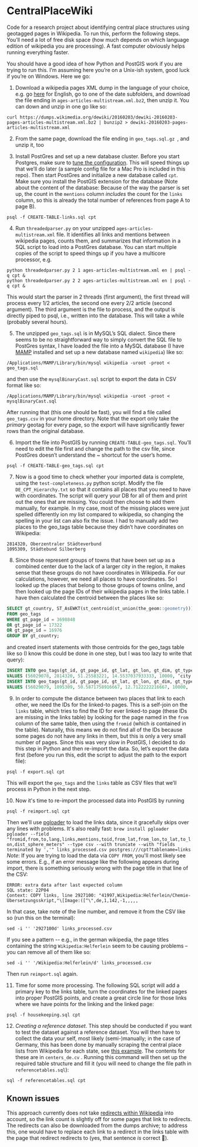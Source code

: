 # CentralPlaceWiki

Code for a research project about identifying central place structures using geotagged pages in Wikipedia. To run this, perform the following steps. You’ll need a lot of free disk space (how much depends on which language edition of wikipedia you are processing). A fast computer obviously helps running everything faster.

You should have a good idea of how Python and PostGIS work if you are trying to run this. I’m assuming here you’re on a Unix-ish system, good luck if you’re on Windows. Here we go:

1. Download a wikipedia pages XML dump in the language of your choice, e.g. go [here](https://dumps.wikimedia.org/enwiki/) for English, go to one of the date subfolders, and download the file ending in `ages-articles-multistream.xml.bz2`, then unzip it. You can down and unzip in one go like so:
  ```
  curl https://dumps.wikimedia.org/dewiki/20160203/dewiki-20160203-pages-articles-multistream.xml.bz2 | bunzip2 > dewiki-20160203-pages-articles-multistream.xml
  ```

2. From the same page, download the file ending in `geo_tags.sql.gz `, and unzip it, too

3. Install PostGres and set up a new database cluster. Before you start Postgres, make sure to [tune the configuration](https://wiki.postgresql.org/wiki/Tuning_Your_PostgreSQL_Server). This will speed things up that we’ll do later (a sample config file for a Mac Pro is included in this repo). Then start PostGres and initialize a new database called `cpt`. Make sure you install the PostGIS extension for the database (Note about the content of the database: Because of the way the parser is set up, the count in the `mentions` column *includes* the count for the `links` column, so this is already the total number of references from page A to page B).
  ```
  psql -f CREATE-TABLE-links.sql cpt
  ```
4. Run `threadedparser.py` on your unzipped `ages-articles-multistream.xml` file. It identifies all links and mentions between wikipedia pages, counts them, and summarizes that information in a SQL script to load into a PostGres database. You can start multiple copies of the script to speed things up if you have a multicore processor, e.g.
  ```
  python threadedparser.py 2 1 ages-articles-multistream.xml en | psql -q cpt &
  python threadedparser.py 2 2 ages-articles-multistream.xml en | psql -q cpt &
  ```
This would start the parser in 2 threads (first argument), the first thread will process every 1/2 articles, the second one every 2/2 article (second argument). The third argument is the file to process, and the output is directly piped to psql, i.e., written into the database. This will take a while (probably several hours).

5. The unzipped `geo_tags.sql` is in MySQL’s SQL dialect. Since there seems to be no straightforward way to simply convert the SQL file to PostGres syntax, I have loaded the file into a MySQL database (I have [MAMP](https://www.mamp.info/en/) installed and set up a new database named `wikipedia`) like so:
  ```
  /Applications/MAMP/Library/bin/mysql wikipedia -uroot -proot < geo_tags.sql
  ```
  and then use the `mysqlBinaryCast.sql` script to export the data in CSV format like so:
  ```
  /Applications/MAMP/Library/bin/mysql wikipedia -uroot -proot < mysqlBinaryCast.sql
  ```
After running that (this one should be fast), you will find a file called `geo_tags.csv` in your home directory. Note that the export only take the *primary* geotag for every page, so the export will have significantly fewer rows than the original database.

6. Import the file into PostGIS by running `CREATE-TABLE-geo_tags.sql`. You’ll need to edit the file first and change the path to the csv file, since PostGres doesn’t understand the ~ shortcut for the user’s home.
  ```
  psql -f CREATE-TABLE-geo_tags.sql cpt
  ```

7. Now is a good time to check whether your imported data is complete, using the `test-completeness.py` python script. Modify the file `DE_CPT_Hierarchy.txt` so that it contains all places that you need to have with coordinates. The script will query your DB for all of them and print out the ones that are missing. You could then choose to add them manually, for example. In my case, most of the missing places were just spelled differently ion my list compared to wikipedia, so changing the spelling in your list can also fix the issue. I had to manually add two places to the geo_tags table because they didn’t have coordinates on Wikipedia:
  ```
  2814320, Oberzentraler Städteverbund
  1095309, Städtebund Silberberg
  ```

8. Since those represent groups of towns that have been set up as  a combined center due to the lack of a larger city in the region, it makes sense that these groups do not have coordinates in Wikipedia. For our calculations, however, we need all places to have coordinates. So I looked up the places that belong to those groups of towns online, and then looked up the page IDs of their wikipedia pages in the links table. I have then calculated the centroid between the places like so:
  ```SQL
  SELECT gt_country, ST_AsEWKT(st_centroid(st_union(the_geom::geometry))) as geom
  FROM geo_tags
  WHERE gt_page_id = 3698848
  OR gt_page_id = 17322
  OR gt_page_id = 16976
  GROUP BY gt_country;
  ```
and created insert statements with those centroids for the geo_tags table like so (I know this could be done in one step, but I was too lazy to write that query):
  ```SQL
  INSERT INTO geo_tags(gt_id, gt_page_id, gt_lat, gt_lon, gt_dim, gt_type, gt_name, gt_country, gt_region, the_geom)
  VALUES (56029078, 2814320, 51.25583221, 14.5537037933333, 10000, ‘city’, ‘Oberzentraler Städteverbund’, ‘DE’, ‘SN’, ST_GeomFromText(‘POINT(14.5537037933333 51.25583221)’, 4326));
  INSERT INTO geo_tags(gt_id, gt_page_id, gt_lat, gt_lon, gt_dim, gt_type, gt_name, gt_country, gt_region, the_gom)
  VALUES (56029079, 1095309, 50.5871758916667, 12.7122222216667, 10000, ‘city’, ‘Städtebund Silberberg’, ‘DE’, ‘SN’, ST_GeomFromText(‘POINT(12.7122222216667 50.5871758916667)’, 4326));
  ```

9. In order to compute the distance between two places that link to each other, we need the IDs for the linked-to pages. This is a self-join on the `links` table, which tries to find the ID for ever linked-to page (these IDs are missing in the links table) by looking for the page named in the `from` column of the same table, then using the `fromid` (which _is_ contained in the table). Naturally, this means we do not find all of the IDs because some pages do not have any links in them, but this is only a very small number of pages. Since this was very slow in PostGIS, I decided to do this step in Python and then re-import the data. So, let’s export the data first (before you run this, edit the script to adjust the path to the export file):
  ```
  psql -f export.sql cpt
  ```
This will export the `geo_tags` and the `links` table as CSV files that we’ll process in Python in the next step.

10. Now it's time to re-import the processed data into PostGIS by running
  ```
  psql -f reimport.sql cpt
  ```
Then we'll use [pgloader](http://pgloader.io) to load the links data, since it gracefully skips over any lines with problems. It's also really fast:
    ```
    brew install pgloader
    pgloader --field "fromid,from,to,lang,links,mentions,toid,from_lat,from_lon,to_lat,to_lon,dist_sphere_meters" --type csv --with truncate --with "fields terminated by ','" links_processed.csv postgres:///cpt?tablename=links
    ```    
_Note_: If you are trying to load the data via `COPY FROM`, you'll most likely see some errors. E.g., if an error message like the following appears during import, there is something seriously wrong with the page title in that line of the CSV:
  ```
  ERROR: extra data after last expected column
  SQL state: 22P04
  Context: COPY links, line 2927100: "41997,Wikipedia:Helferlein/Chemie-Übersetzungsskript,"\[Image:([^\",de,1,142,-1,,,,,
  ```
In that case, take note of the line number, and remove it from the CSV like so (run this on the terminal):
  ```
  sed -i '' '2927100d' links_processed.csv
  ```
If you see a pattern -- e.g., in the german wikipedia, the page titles containing the string `Wikipedia:Helferlein` seem to be causing problems – you can remove all of them like so:
  ```
  sed -i '' '/Wikipedia:Helferlein/d' links_processed.csv
  ```
Then run `reimport.sql` again.

11. Time for some more processing. The following SQL script will add a primary key to the links table, turn the coordinates for the linked pages into proper PostGIS points, and create a great circle line for those links where we have points for the linking and the linked page:
  ```
  psql -f housekeeping.sql cpt
  ```

12. *Creating a reference dataset*. This step should be conducted if you want to test the dataset against a reference dataset. You will then have to collect the data your self, most likely (semi-)manually; in the case of Germany, this has been done by manually scraping the central place lists from Wikipedia for each state, see [this example](https://de.wikipedia.org/wiki/Liste_der_Ober-_und_Mittelzentren_in_Schleswig-Holstein). The contents for these are in `centers_de.cv` . Running this command will then set up the required table structure and fill it (you will need to change the file path in `referencetables.sql`):
  ```
  sql -f referencetables.sql cpt
  ```

## Known issues

This approach currently does not take [redirects within Wikipedia](https://en.wikipedia.org/wiki/Wikipedia:Redirect) into account, so the link count is slightly off for some pages that link to redirects. The redirects can also be downloaded from the dumps archive; to address this, one would have to replace each link to a redirect in the links table with the page that redirect redirects to (yes, that sentence *is* correct 😬).
